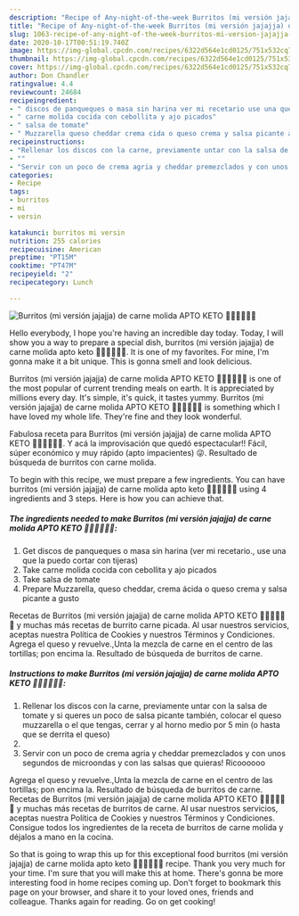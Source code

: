 ```yaml
---
description: "Recipe of Any-night-of-the-week Burritos (mi versión jajajja) de carne molida APTO KETO 🤗🤗🤗😋😋😋"
title: "Recipe of Any-night-of-the-week Burritos (mi versión jajajja) de carne molida APTO KETO 🤗🤗🤗😋😋😋"
slug: 1063-recipe-of-any-night-of-the-week-burritos-mi-version-jajajja-de-carne-molida-apto-keto
date: 2020-10-17T00:51:19.740Z
image: https://img-global.cpcdn.com/recipes/6322d564e1cd0125/751x532cq70/burritos-mi-version-jajajja-de-carne-molida-apto-keto-🤗🤗🤗😋😋😋-foto-principal.jpg
thumbnail: https://img-global.cpcdn.com/recipes/6322d564e1cd0125/751x532cq70/burritos-mi-version-jajajja-de-carne-molida-apto-keto-🤗🤗🤗😋😋😋-foto-principal.jpg
cover: https://img-global.cpcdn.com/recipes/6322d564e1cd0125/751x532cq70/burritos-mi-version-jajajja-de-carne-molida-apto-keto-🤗🤗🤗😋😋😋-foto-principal.jpg
author: Don Chandler
ratingvalue: 4.4
reviewcount: 24684
recipeingredient:
- " discos de panqueques o masa sin harina ver mi recetario use una que la puedo cortar con tijeras"
- " carne molida cocida con cebollita y ajo picados"
- " salsa de tomate"
- " Muzzarella queso cheddar crema cida o queso crema y salsa picante a gusto"
recipeinstructions:
- "Rellenar los discos con la carne, previamente untar con la salsa de tomate y si queres un poco de salsa picante también, colocar el queso muzzarella o el que tengas, cerrar y al horno medio por 5 min (o hasta que se derrita el queso)"
- ""
- "Servir con un poco de crema agria y cheddar premezclados y con unos segundos de microondas y con las salsas que quieras! Ricoooooo"
categories:
- Recipe
tags:
- burritos
- mi
- versin

katakunci: burritos mi versin 
nutrition: 255 calories
recipecuisine: American
preptime: "PT15M"
cooktime: "PT47M"
recipeyield: "2"
recipecategory: Lunch

---
```



![Burritos (mi versión jajajja) de carne molida APTO KETO 🤗🤗🤗😋😋😋](https://img-global.cpcdn.com/recipes/6322d564e1cd0125/751x532cq70/burritos-mi-version-jajajja-de-carne-molida-apto-keto-🤗🤗🤗😋😋😋-foto-principal.jpg)

Hello everybody, I hope you're having an incredible day today. Today, I will show you a way to prepare a special dish, burritos (mi versión jajajja) de carne molida apto keto 🤗🤗🤗😋😋😋. It is one of my favorites. For mine, I'm gonna make it a bit unique. This is gonna smell and look delicious.

Burritos (mi versión jajajja) de carne molida APTO KETO 🤗🤗🤗😋😋😋 is one of the most popular of current trending meals on earth. It is appreciated by millions every day. It's simple, it's quick, it tastes yummy. Burritos (mi versión jajajja) de carne molida APTO KETO 🤗🤗🤗😋😋😋 is something which I have loved my whole life. They're fine and they look wonderful.

Fabulosa receta para Burritos (mi versión jajajja) de carne molida APTO KETO 🤗🤗🤗😋😋😋. Y acá la improvisación que quedó espectacular!! Fácil, súper económico y muy rápido (apto impacientes) 😜. Resultado de búsqueda de burritos con carne molida.


To begin with this recipe, we must prepare a few ingredients. You can have burritos (mi versión jajajja) de carne molida apto keto 🤗🤗🤗😋😋😋 using 4 ingredients and 3 steps. Here is how you can achieve that.

<!--inarticleads1-->

##### The ingredients needed to make Burritos (mi versión jajajja) de carne molida APTO KETO 🤗🤗🤗😋😋😋:

1. Get  discos de panqueques o masa sin harina (ver mi recetario., use una que la puedo cortar con tijeras)
1. Take  carne molida cocida con cebollita y ajo picados
1. Take  salsa de tomate
1. Prepare  Muzzarella, queso cheddar, crema ácida o queso crema y salsa picante a gusto


Recetas de Burritos (mi versión jajajja) de carne molida APTO KETO 🤗🤗🤗😋😋😋 y muchas más recetas de burrito carne picada. Al usar nuestros servicios, aceptas nuestra Política de Cookies y nuestros Términos y Condiciones. Agrega el queso y revuelve.,Unta la mezcla de carne en el centro de las tortillas; pon encima la. Resultado de búsqueda de burritos de carne. 

<!--inarticleads2-->

##### Instructions to make Burritos (mi versión jajajja) de carne molida APTO KETO 🤗🤗🤗😋😋😋:

1. Rellenar los discos con la carne, previamente untar con la salsa de tomate y si queres un poco de salsa picante también, colocar el queso muzzarella o el que tengas, cerrar y al horno medio por 5 min (o hasta que se derrita el queso)
1. 
1. Servir con un poco de crema agria y cheddar premezclados y con unos segundos de microondas y con las salsas que quieras! Ricoooooo


Agrega el queso y revuelve.,Unta la mezcla de carne en el centro de las tortillas; pon encima la. Resultado de búsqueda de burritos de carne. Recetas de Burritos (mi versión jajajja) de carne molida APTO KETO 🤗🤗🤗😋😋😋 y muchas más recetas de burritos de carne. Al usar nuestros servicios, aceptas nuestra Política de Cookies y nuestros Términos y Condiciones. Consigue todos los ingredientes de la receta de burritos de carne molida y déjalos a mano en la cocina. 

So that is going to wrap this up for this exceptional food burritos (mi versión jajajja) de carne molida apto keto 🤗🤗🤗😋😋😋 recipe. Thank you very much for your time. I'm sure that you will make this at home. There's gonna be more interesting food in home recipes coming up. Don't forget to bookmark this page on your browser, and share it to your loved ones, friends and colleague. Thanks again for reading. Go on get cooking!
